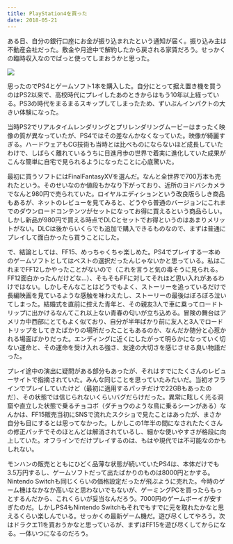 ```yaml
---
title: PlayStation4を買った
date: 2018-05-21
---
```


ある日、自分の銀行口座にお金が振り込まれたという通知が届く。振り込み主は不動産会社だった。敷金や月途中で解約したから戻される家賃だろう。せっかくの臨時収入なのでぱっと使ってしまおうかと思った。

![](https://photos.smugmug.com/photos/i-WKNQPBW/0/f4ef940d/X2/i-WKNQPBW-X2.jpg)

思ったのでPS4とゲームソフト1本を購入した。自分にとって据え置き機を買うのはPS2以来で、高校時代にプレイしたあのときからはもう10年以上経っている。PS3の時代をまるまるスキップしてしまったため、ずいぶんインパクトの大きい体験になった。

当時PS2でリアルタイムレンダリングとプリレンダリングムービーはまったく映像の質が異なっていたが、PS4ではその差なんかなくなっていた。映像が綺麗すぎる。ハードウェアもCG技術も当時とは比べものにならないほど成長していたわけで、しばらく離れているうちに日進月歩の世界で着実に進化していた成果がこんな簡単に自宅で見られるようになったことに心底驚いた。

最初に買うソフトにはFinalFantasyXVを選んだ。なんと全世界で700万本も売れたという。そのせいなのか値段もかなり下がっており、近所のヨドバシカメラでなんと980円で売られていた。ロイヤルエディションという改良版らしき商品もあるが、ネットのレビューを見てみると、どうやら普通のバージョンにこれまでのダウンロードコンテンツがセットになってお得に買えるという商品らしい。しかし新品が980円で買える時点でDLCとセットでお得というのはあまりメリットがない。DLCは後からいくらでも追加で購入できるものなので、まずは普通にプレイして面白かったら買うことにした。

で、結論としては、FF15、めっちゃくちゃ楽しめた。PS4でプレイする一本めのゲームソフトとしてはベストの選択だったんじゃないかと思っている。私はこれまでFF12しかやったことがないので（これを言うと気の毒そうに見られる。FF12面白かったんだけどな…）、そもそもFFに対してそれほど思い入れがあるわけではない。しかしそんなことはどうでもよく、ストーリーを追っているだけで長編映画を見ているような感触を味わえたし、ストーリーの最後はぼろぼろ泣いてしまった。結婚式を直前に控えた青年と、その親友3人で車に乗ってロードトリップに出かけるなんてこれ以上ない青春の匂いが立ち込める。冒険の舞台はアメリカ中西部にとてもよく似ており、自分が半年ばかり前に友人と3人でロードトリップをしてきたばかりの場所だったこともあるのか、なんだか随分と心惹かれる場面ばかりだった。エンディングに近くにしたがって明らかになっていく切ない運命と、その運命を受け入れる強さ、友達の大切さを感じさせる良い物語だった。

プレイ途中の演出に疑問がある部分もあったが、それはすでにたくさんのレビューサイトで指摘されていた。みんな同じことを思っていたみたいだ。当初オフラインでプレイしていたけど（最初に適用するパッチだけで22GBもあったのだ）、その状態では信じられないくらいバグだらけだった。異常に眩しく光る洞窟や直立した状態で乗るチョコボ（ダチョウのような鳥に乗るシーンがある）なんかは、FF15販売当初にSNSで流れたスクショで見たことはあったが、まさか自分も目にするとは思ってなかった。しかしこの1年半の間になされたたくさんの修正パッチでそのほとんどは解消されているし、細かな使いやすさが格段に向上していた。オフラインでだけプレイするのは、もはや現代では不可能なのかもしれない。

モンハンの販売とともにひどく品薄な状態が続いていたPS4は、本体だけでも3.5万円するし、ゲームソフトだって出たばかりのものは8000円とかする。Nintendo Switchも同じくらいの価格設定だったが飛ぶように売れた。今時のゲーム機はなかなか高いなと思わないでもないが、ゲーミングPCを買ったらもっとするんだから、これくらいが妥当なんだろう。7000円のゲームボーイが安すぎたのだ。しかしPS4もNintendo Switchもそれでもすでに元を取れたかなと思えるくらい楽しんでいる。せっかくの最新ゲーム機だ。遊び尽くしてやろう。次はドラクエ11を買おうかなと思っているが、まずはFF15を遊び尽くしてからになる。一体いつになるのだろう。
